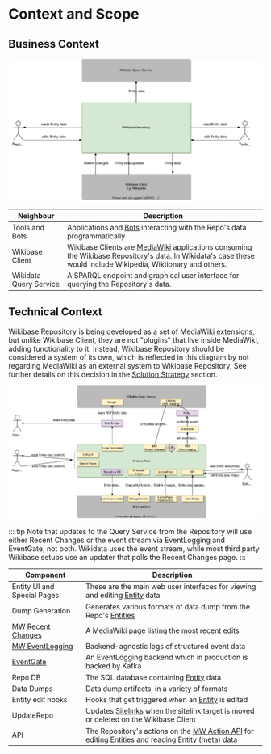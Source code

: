 # Context and Scope

## Business Context

![Wikibase Repository business context diagram](./diagrams/03-business-context.drawio.svg)

| Neighbour              | Description                                                                                                                                                                                   |
| ---------------------- | --------------------------------------------------------------------------------------------------------------------------------------------------------------------------------------------- |
| Tools and Bots         | Applications and [Bots](https://www.mediawiki.org/wiki/Manual:Bots) interacting with the Repo's data programmatically                                                                         |
| Wikibase Client        | Wikibase Clients are [MediaWiki](../../Glossary.md#mediawiki) applications consuming the Wikibase Repository's data. In Wikidata's case these would include Wikipedia, Wiktionary and others. |
| Wikidata Query Service | A SPARQL endpoint and graphical user interface for querying the Repository's data.                                                                                                            |

## Technical Context

Wikibase Repository is being developed as a set of MediaWiki extensions, but unlike Wikibase Client, they are not "plugins" that live inside MediaWiki, adding functionality to it. Instead, Wikibase Repository should be considered a system of its own, which is reflected in this diagram by not regarding MediaWiki as an external system to Wikibase Repository. See further details on this decision in the [Solution Strategy](04-Solution_Strategy.md#developing-wikibase-repository-through-mediawiki-extensions) section.

![Wikibase Repository technical context diagram](./diagrams/03-technical-context.drawio.svg)

::: tip
Note that updates to the Query Service from the Repository will use either Recent Changes or the event stream via EventLogging and EventGate, not both. Wikidata uses the event stream, while most third party Wikibase setups use an updater that polls the Recent Changes page.
:::

| Component                                                                 | Description                                                                                                                                       |
| ------------------------------------------------------------------------- | ------------------------------------------------------------------------------------------------------------------------------------------------- |
| Entity UI and Special Pages                                               | These are the main web user interfaces for viewing and editing [Entity](../../Glossary.md#entity) data                                            |
| Dump Generation                                                           | Generates various formats of data dump from the Repo's [Entities](../../Glossary.md#entity)                                                       |
| [MW Recent Changes](https://www.mediawiki.org/wiki/Help:Recent_changes)   | A MediaWiki page listing the most recent edits                                                                                                    |
| [MW EventLogging](https://www.mediawiki.org/wiki/Extension:EventLogging)  | Backend-agnostic logs of structured event data                                                                                                    |
| [EventGate](https://wikitech.wikimedia.org/wiki/Event_Platform/EventGate) | An EventLogging backend which in production is backed by Kafka                                                                                    |
| Repo DB                                                                   | The SQL database containing [Entity](../../Glossary.md#entity) data                                                                               |
| Data Dumps                                                                | Data dump artifacts, in a variety of formats                                                                                                      |
| Entity edit hooks                                                         | Hooks that get triggered when an [Entity](../../Glossary.md#entity) is edited                                                                     |
| UpdateRepo                                                                | Updates [Sitelinks](../../Glossary.md#sitelink) when the sitelink target is moved or deleted on the Wikibase Client                               |
| API                                                                       | The Repository's actions on the [MW Action API](https://www.mediawiki.org/wiki/API:Main_page) for editing Entities and reading Entity (meta) data |
